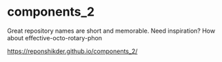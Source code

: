 # components_2
Great repository names are short and memorable. Need inspiration? How about effective-octo-rotary-phon


https://reponshikder.github.io/components_2/
